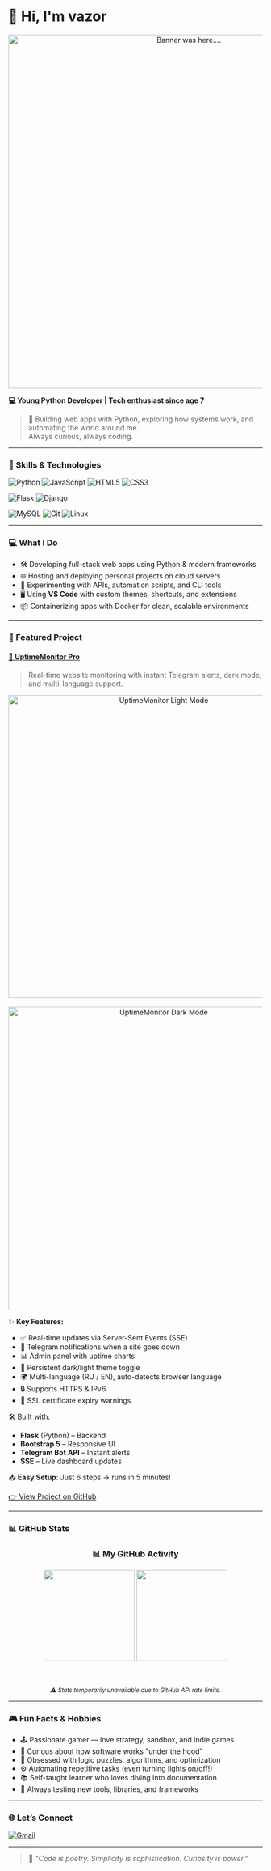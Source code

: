 # 👋 Hi, I'm vazor

<div align="center">
  <img src="https://i.ibb.co/MkYtrpHB/vazor.png" width="700" alt="Banner was here...."/>
</div>


**💻 Young Python Developer | Tech enthusiast since age 7**

> 🐍 Building web apps with Python, exploring how systems work, and automating the world around me.  
> Always curious, always coding.


---

### 🔧 Skills & Technologies

<p align="left">
  <img src="https://img.shields.io/badge/Python-3776AB?style=for-the-badge&logo=python&logoColor=white" alt="Python">
  <img src="https://img.shields.io/badge/JavaScript-F7DF1E?style=for-the-badge&logo=javascript&logoColor=black" alt="JavaScript">
  <img src="https://img.shields.io/badge/HTML5-E34F26?style=for-the-badge&logo=html5&logoColor=white" alt="HTML5">
  <img src="https://img.shields.io/badge/CSS3-1572B6?style=for-the-badge&logo=css3&logoColor=white" alt="CSS3">
</p>

<p align="left">
  <img src="https://img.shields.io/badge/Flask-000000?style=for-the-badge&logo=flask&logoColor=white" alt="Flask">
  <img src="https://img.shields.io/badge/Django-092E20?style=for-the-badge&logo=django&logoColor=white" alt="Django">
</p>

<p align="left">
  <img src="https://img.shields.io/badge/MySQL-4479A1?style=for-the-badge&logo=mysql&logoColor=white" alt="MySQL">
  <img src="https://img.shields.io/badge/Git-F05032?style=for-the-badge&logo=git&logoColor=white" alt="Git">
  <img src="https://img.shields.io/badge/Linux-FCC624?style=for-the-badge&logo=linux&logoColor=black" alt="Linux">
</p>

---

### 💻 What I Do

- 🛠️ Developing full-stack web apps using Python & modern frameworks
- 🌐 Hosting and deploying personal projects on cloud servers
- 🧪 Experimenting with APIs, automation scripts, and CLI tools
- 🖥️ Using **VS Code** with custom themes, shortcuts, and extensions
- 📦 Containerizing apps with Docker for clean, scalable environments

---

### 🚀 Featured Project

#### [🔗 UptimeMonitor Pro](https://github.com/vazor-code/UptimeMonitor)

> Real-time website monitoring with instant Telegram alerts, dark mode, and multi-language support.

<div align="center">
  <img src="https://raw.githubusercontent.com/vazor-code/UptimeMonitor/main/screenshots/dashboard-light.png" width="600" alt="UptimeMonitor Light Mode">
  <br><br>
  <img src="https://raw.githubusercontent.com/vazor-code/UptimeMonitor/main/screenshots/dashboard-dark.png" width="600" alt="UptimeMonitor Dark Mode">
</div>

✨ **Key Features:**
- ✅ Real-time updates via Server-Sent Events (SSE)
- 🔔 Telegram notifications when a site goes down
- 📊 Admin panel with uptime charts
- 🌙 Persistent dark/light theme toggle
- 🌍 Multi-language (RU / EN), auto-detects browser language
- 🔒 Supports HTTPS & IPv6
- 🎯 SSL certificate expiry warnings

🛠️ Built with:
- **Flask** (Python) – Backend
- **Bootstrap 5** – Responsive UI
- **Telegram Bot API** – Instant alerts
- **SSE** – Live dashboard updates

📥 **Easy Setup**: Just 6 steps → runs in 5 minutes!

[👉 View Project on GitHub](https://github.com/vazor-code/UptimeMonitor)

---

### 📊 GitHub Stats

<div align="center">
  <h3>📊 My GitHub Activity</h3>

  <!-- GitHub Stats Cards -->
  <img height="180em" src="https://github-readme-stats.vercel.app/api?username=vazor-code&show_icons=true&theme=dracula&count_private=true"/>
  <img height="180em" src="https://github-readme-stats.vercel.app/api/top-langs/?username=vazor-code&layout=compact&theme=dracula"/>

  <br/><br/>
  <i><small>⚠️ Stats temporarily unavailable due to GitHub API rate limits.</small></i>
</div>

---

### 🎮 Fun Facts & Hobbies

- 🕹️ Passionate gamer — love strategy, sandbox, and indie games
- 🤖 Curious about how software works "under the hood"
- 🧩 Obsessed with logic puzzles, algorithms, and optimization
- ⚙️ Automating repetitive tasks (even turning lights on/off!)
- 📚 Self-taught learner who loves diving into documentation
- 🧪 Always testing new tools, libraries, and frameworks

---

### 🌐 Let’s Connect

<p align="left">
  <a href="mailto:scoutboy0202@gmail.com">
    <img src="https://img.shields.io/badge/Gmail-D14836?style=for-the-badge&logo=gmail&logoColor=white" alt="Gmail">
  </a>
</p>


---

> 🚀 *"Code is poetry. Simplicity is sophistication. Curiosity is power."*
